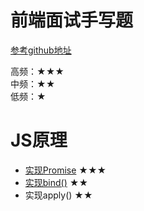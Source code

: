 # 前端面试手写题
[参考github地址](https://github.com/Mayandev/fe-interview-handwrite/tree/master)

高频：★★★    
中频：★★   
低频：★   

# JS原理
- [实现Promise](https://github.com/pupu22/interview-handwrite/blob/main/src/Promise.js) ★★★
- [实现bind()](https://github.com/pupu22/interview-handwrite/blob/main/src/bind.js) ★★   
- 实现apply() ★★
